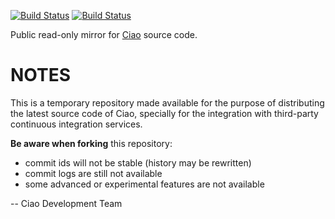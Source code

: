 [![Build Status](https://travis-ci.org/ciao-lang/ciao.svg)](https://travis-ci.org/ciao-lang/ciao)
[![Build Status](https://ci.appveyor.com/api/projects/status/fu2eb23je22xc228?svg=true)](https://ci.appveyor.com/project/jfmc/ciao)

Public read-only mirror for [Ciao](http://ciao-lang.org) source code.

# NOTES

This is a temporary repository made available for the purpose of
distributing the latest source code of Ciao, specially for the
integration with third-party continuous integration services.

**Be aware when forking** this repository:

 - commit ids will not be stable (history may be rewritten)
 - commit logs are still not available
 - some advanced or experimental features are not available

-- Ciao Development Team
